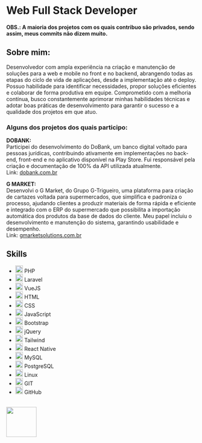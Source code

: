 # Web Full Stack Developer

**OBS.: A maioria dos projetos com os quais contribuo são privados, sendo assim, meus commits não dizem muito.**

## Sobre mim:

Desenvolvedor com ampla experiência na criação e manutenção de soluções para a web e mobile no front e no backend, abrangendo todas as etapas do ciclo de vida de aplicações, desde a implementação até o deploy. Possuo habilidade para identificar necessidades, propor soluções eficientes e colaborar de forma produtiva em equipe. Comprometido com a melhoria contínua, busco constantemente aprimorar minhas habilidades técnicas e adotar boas práticas de desenvolvimento para garantir o sucesso e a qualidade dos projetos em que atuo.

### Alguns dos projetos dos quais participo:

**DOBANK:**  
Participei do desenvolvimento do DoBank, um banco digital voltado para pessoas jurídicas, contribuindo ativamente em implementações no back-end, front-end e no aplicativo disponível na Play Store. Fui responsável pela criação e documentação de 100% da API utilizada atualmente.  
Link: [dobank.com.br](https://dobank.com.br)

**G MARKET:**  
Desenvolvi o G Market, do Grupo G-Trigueiro, uma plataforma para criação de cartazes voltada para supermercados, que simplifica e padroniza o processo, ajudando clientes a produzir materiais de forma rápida e eficiente e integrado com o ERP do supermercado que possibilita a importação automática dos produtos da base de dados do cliente. Meu papel incluiu o desenvolvimento e manutenção do sistema, garantindo usabilidade e desempenho.  
Link: [gmarketsolutions.com.br](https://gmarketsolutions.com.br)

## Skills

- <img src="https://simpleicons.org/icons/php.svg" width="20" height="20" alt="PHP"> PHP
- <img src="https://simpleicons.org/icons/laravel.svg" width="20" height="20" alt="Laravel"> Laravel
- <img src="https://simpleicons.org/icons/vuejs.svg" width="20" height="20" alt="VueJS"> VueJS
- <img src="https://simpleicons.org/icons/html5.svg" width="20" height="20" alt="HTML5"> HTML
- <img src="https://simpleicons.org/icons/css3.svg" width="20" height="20" alt="CSS3"> CSS
- <img src="https://simpleicons.org/icons/javascript.svg" width="20" height="20" alt="JavaScript"> JavaScript
- <img src="https://simpleicons.org/icons/bootstrap.svg" width="20" height="20" alt="Bootstrap"> Bootstrap
- <img src="https://simpleicons.org/icons/jquery.svg" width="20" height="20" alt="jQuery"> jQuery
- <img src="https://simpleicons.org/icons/tailwindcss.svg" width="20" height="20" alt="Tailwind"> Tailwind
- <img src="https://simpleicons.org/icons/react.svg" width="20" height="20" alt="React"> React Native
- <img src="https://simpleicons.org/icons/mysql.svg" width="20" height="20" alt="MySQL"> MySQL
- <img src="https://simpleicons.org/icons/postgresql.svg" width="20" height="20" alt="PostgreSQL"> PostgreSQL
- <img src="https://simpleicons.org/icons/linux.svg" width="20" height="20" alt="Linux"> Linux
- <img src="https://simpleicons.org/icons/git.svg" width="20" height="20" alt="GIT"> GIT
- <img src="https://simpleicons.org/icons/github.svg" width="20" height="20" alt="GitHub"> GitHub

<br>
<a class="libutton" href="https://www.linkedin.com/in/edmilson-jarbson-9a3454125" target="_blank"><img src="https://cdn.jsdelivr.net/gh/devicons/devicon/icons/linkedin/linkedin-original-wordmark.svg" width="80"/></a>
